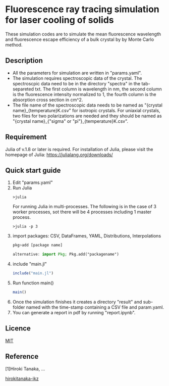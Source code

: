 Fluorescence ray tracing simulation for laser cooling of solids
===
These simulation codes are to simulate the mean fluorescence wavelength and fluorescence escape efficiency of a bulk crystal by by Monte Carlo method.

## Description
- All the parameters for simulation are written in "params.yaml".
- The simulation requires spectroscopic data of the crystal. The spectroscpic data need to be in the directory "spectra" in the tab-separeted txt. The first column is wavelength in nm, the second column is the fluorescence intensity normalized to 1, the fourth column is the absorption cross section in cm^2.
- The file name of the spectroscopic data needs to be named as "{crystal name}\_{temperature}K.csv" for isotropic crystals. For uniaxial crystals, two files for two polarizations are needed and they should be named as "{crystal name}\_{"sigma" or "pi"}\_{temperature}K.csv".


## Requirement
Julia of v.1.8 or later is required. For installation of Julia, please visit the homepage of Julia: https://julialang.org/downloads/


## Quick start guide
1. Edit "params.yaml"
2. Run Julia
   ```shell
   >julia
   ```
   For running Julia in multi-processes. The following is in the case of 3 worker processes, sot there will be 4 processes including 1 master process.
   ```shell
   >julia -p 3
   ```
3. import packages: CSV, DataFrames, YAML, Distributions, Interpolations
   ```julia
   pkg>add [package name]
   
   alternative: import Pkg; Pkg.add("packagename")
   ```
4. include "main.jl"
   ```julia
   include("main.jl")
   ```
5. Run function main()
   ```julia
   main()
   ```
6. Once the simulation finishes it creates a directory "result" and sub-folder named with the time-stamp containing a CSV file and param.yaml.
7. You can generate a report in pdf by running "report.ipynb".


## Licence
[MIT](https://github.com/hirokitanaka-ikz/fluorescence_ray_tracing/master/LICENCE)


## Reference
[1]Hiroki Tanaka, ...


[hirokitanaka-ikz](https://github.com/hirokitanaka-ikz)
